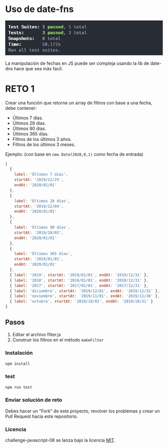 # Uso de date-fns

![](https://raw.githubusercontent.com/Angelozam17/challenge-javascript-12/master/src/assets/test.png)


La manipulación de fechas en JS puede ser compleja usando la lib de date-dns hace que sea más facíl.

# RETO 1

Crear una función que retorne un array de filtros con base a una fecha, debe contener:

- Últimos 7 días.
- Últimos 28 días.
- Últimos 90 días.
- Últimos 365 días.
- Filtros de los últimos 3 años.
- Filtros de los últimos 3 meses.

Ejemplo: (con base en `new Date(2020,0,1)` como fecha de entrada)

```js
[
  {
    label: 'Últimos 7 días',
    startAt: '2019/12/25',
    endAt: '2020/01/01'
  },
  {
    label: 'Últimos 28 días',
    startAt: '2019/12/04',
    endAt: '2020/01/01'
  },
  {
    label: 'Últimos 90 días',
    startAt: '2019/10/03',
    endAt: '2020/01/01'
  },
  {
    label: 'Últimos 365 días',
    startAt: '2019/01/01',
    endAt: '2020/01/01'
  },
  { label: '2019', startAt: '2019/01/01', endAt: '2019/12/31' },
  { label: '2018', startAt: '2018/01/01', endAt: '2018/12/31' },
  { label: '2017', startAt: '2017/01/01', endAt: '2017/12/31' },
  { label: 'diciembre', startAt: '2019/12/01', endAt: '2019/12/31' },
  { label: 'noviembre', startAt: '2019/11/01', endAt: '2019/11/30' },
  { label: 'octubre', startAt: '2019/10/01', endAt: '2019/10/31' }
]
```

## Pasos

1. Editar el archivo filter.js
1. Construir los filtros en el método `makeFilter`


### Instalación
```
npm install
```

### test
```
npm run test
```

### Enviar solución de reto
Debes hacer un "Fork" de este proyecto, revolver los problemas y crear un Pull Request hacia este repositorio.

### Licencia
challenge-javascript-08 se lanza bajo la licencia [MIT](https://opensource.org/licenses/MIT).


